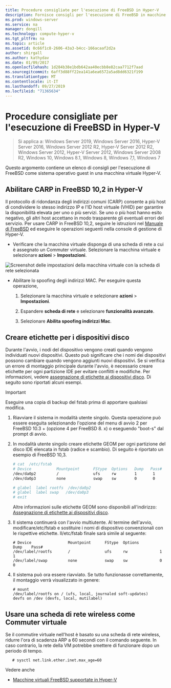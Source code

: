 ```yaml
---
title: Procedure consigliate per l'esecuzione di FreeBSD in Hyper-V
description: Fornisce consigli per l'esecuzione di FreeBSD in macchine virtuali
ms.prod: windows-server
ms.service: na
manager: dongill
ms.technology: compute-hyper-v
ms.tgt_pltfrm: na
ms.topic: article
ms.assetid: 0c66f1c8-2606-43a3-b4cc-166acaaf2d2a
author: shirgall
ms.author: kathydav
ms.date: 01/09/2017
ms.openlocfilehash: 1d284b38e1bdb642aa40ecbb8e82caa7712f7aad
ms.sourcegitcommit: 6aff3d88ff22ea141a6ea6572a5ad8dd6321f199
ms.translationtype: MT
ms.contentlocale: it-IT
ms.lasthandoff: 09/27/2019
ms.locfileid: "71365634"
---
```

# <a name="best-practices-for-running-freebsd-on-hyper-v"></a>Procedure consigliate per l'esecuzione di FreeBSD in Hyper-V

>Si applica a: Windows Server 2019, Windows Server 2016, Hyper-V Server 2016, Windows Server 2012 R2, Hyper-V Server 2012 R2, Windows Server 2012, Hyper-V Server 2012, Windows Server 2008 R2, Windows 10, Windows 8.1, Windows 8, Windows 7,1, Windows 7

Questo argomento contiene un elenco di consigli per l'esecuzione di FreeBSD come sistema operativo guest in una macchina virtuale Hyper-V.

## <a name="enable-carp-in-freebsd-102-on-hyper-v"></a>Abilitare CARP in FreeBSD 10,2 in Hyper-V

Il protocollo di ridondanza degli indirizzi comuni (CARP) consente a più host di condividere lo stesso indirizzo IP e l'ID host virtuale (VHID) per garantire la disponibilità elevata per uno o più servizi. Se uno o più host hanno esito negativo, gli altri host accettano in modo trasparente gli eventuali errori del servizio. Per usare CARP in FreeBSD 10,2, seguire le istruzioni nel [Manuale di FreeBSD](https://www.freebsd.org/doc/en/books/handbook/carp.html) ed eseguire le operazioni seguenti nella console di gestione di Hyper-V.

* Verificare che la macchina virtuale disponga di una scheda di rete a cui è assegnato un Commuter virtuale. Selezionare la macchina virtuale e selezionare **azioni** > **Impostazioni**.

![Screenshot delle impostazioni della macchina virtuale con la scheda di rete selezionata](media/Hyper-V_Settings_NetworkAdapter.png)

* Abilitare lo spoofing degli indirizzi MAC. Per eseguire questa operazione,

   1. Selezionare la macchina virtuale e selezionare **azioni** > **Impostazioni**.

   2. Espandere **scheda di rete** e selezionare **funzionalità avanzate**.

   3. Selezionare **Abilita spoofing indirizzi Mac**.

## <a name="create-labels-for-disk-devices"></a>Creare etichette per i dispositivi disco

Durante l'avvio, i nodi del dispositivo vengono creati quando vengono individuati nuovi dispositivi. Questo può significare che i nomi dei dispositivi possono cambiare quando vengono aggiunti nuovi dispositivi. Se si verifica un errore di montaggio principale durante l'avvio, è necessario creare etichette per ogni partizione IDE per evitare conflitti e modifiche. Per informazioni, vedere [assegnazione di etichette ai dispositivi disco](https://www.freebsd.org/doc/handbook/geom-glabel.html). Di seguito sono riportati alcuni esempi. 

> [!IMPORTANT]
> Eseguire una copia di backup del fstab prima di apportare qualsiasi modifica.

1. Riavviare il sistema in modalità utente singolo. Questa operazione può essere eseguita selezionando l'opzione del menu di avvio 2 per FreeBSD 10.3 + (opzione 4 per FreeBSD 8. x) o eseguendo "boot-s" dal prompt di avvio.

2. In modalità utente singolo creare etichette GEOM per ogni partizione del disco IDE elencata in fstab (radice e scambio). Di seguito è riportato un esempio di FreeBSD 10,3.

   ```bash
   # cat  /etc/fstab
   # Device           Mountpoint      FStype  Options   Dump   Pass#
   /dev/da0p2         /               ufs     rw        1       1
   /dev/da0p3         none            swap    sw        0       0

   # glabel  label rootfs  /dev/da0p2
   # glabel  label swap   /dev/da0p3
   # exit
   ```

   Altre informazioni sulle etichette GEOM sono disponibili all'indirizzo: [Assegnazione di etichette ai dispositivi disco](https://www.freebsd.org/doc/handbook/geom-glabel.html).

3. Il sistema continuerà con l'avvio multiutente. Al termine dell'avvio, modificare/etc/fstab e sostituire i nomi di dispositivo convenzionali con le rispettive etichette. Il/etc/fstab finale sarà simile al seguente:

   ```
   # Device                Mountpoint      FStype  Options         Dump    Pass#
   /dev/label/rootfs       /               ufs     rw              1       1
   /dev/label/swap         none            swap    sw              0       0
   ```

4. Il sistema può ora essere riavviato. Se tutto funzionasse correttamente, il montaggio verrà visualizzato in genere:

   ```
   # mount
   /dev/label/rootfs on / (ufs, local, journaled soft-updates)
   devfs on /dev (devfs, local, mutilabel)
   ```

## <a name="use-a-wireless-network-adapter-as-the-virtual-switch"></a>Usare una scheda di rete wireless come Commuter virtuale

Se il commutire virtuale nell'host è basato su una scheda di rete wireless, ridurre l'ora di scadenza ARP a 60 secondi con il comando seguente. In caso contrario, la rete della VM potrebbe smettere di funzionare dopo un periodo di tempo.


```
   # sysctl net.link.ether.inet.max_age=60
```


Vedere anche

* [Macchine virtuali FreeBSD supportate in Hyper-V](Supported-FreeBSD-virtual-machines-on-Hyper-V.md)

